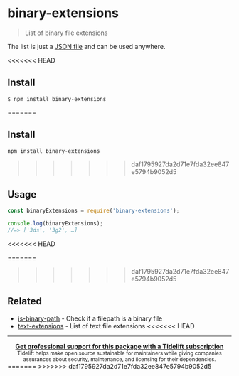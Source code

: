 # binary-extensions

> List of binary file extensions

The list is just a [JSON file](binary-extensions.json) and can be used anywhere.

<<<<<<< HEAD

## Install

```
$ npm install binary-extensions
```

=======
## Install

```sh
npm install binary-extensions
```
>>>>>>> daf1795927da2d71e7fda32ee847e5794b9052d5

## Usage

```js
const binaryExtensions = require('binary-extensions');

console.log(binaryExtensions);
//=> ['3ds', '3g2', …]
```

<<<<<<< HEAD

=======
>>>>>>> daf1795927da2d71e7fda32ee847e5794b9052d5
## Related

- [is-binary-path](https://github.com/sindresorhus/is-binary-path) - Check if a filepath is a binary file
- [text-extensions](https://github.com/sindresorhus/text-extensions) - List of text file extensions
<<<<<<< HEAD


---

<div align="center">
	<b>
		<a href="https://tidelift.com/subscription/pkg/npm-binary-extensions?utm_source=npm-binary-extensions&utm_medium=referral&utm_campaign=readme">Get professional support for this package with a Tidelift subscription</a>
	</b>
	<br>
	<sub>
		Tidelift helps make open source sustainable for maintainers while giving companies<br>assurances about security, maintenance, and licensing for their dependencies.
	</sub>
</div>
=======
>>>>>>> daf1795927da2d71e7fda32ee847e5794b9052d5
